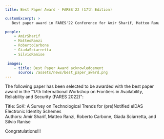 ```yaml
---
title: Best Paper Award - FARES'22 (17th Edition)

customExcerpt: >
   Best paper award in FARES'22 Conference for Amir Sharif, Matteo Ranzi, Roberto Carbone, Giada Sciarretta, and Silvio Ranise. Congratulations!!!

people:
    - AmirSharif
    - MatteoRanzi
    - RobertoCarbone
    - GiadaSciarretta 
    - SilvioRanise
    
 images:
    - title: Best Paper Award acknowledgement
      source: /assets/news/best_paper_award.png
---
```


The following paper has been selected to be awarded with the best paper award in the "17th International Workshop on Frontiers in Availability, Reliability and Security (FARES 2022)":

Title: SoK: A Survey on Technological Trends for (pre)Notified eIDAS Electronic Identity Schemes<br />
Authors: Amir Sharif, Matteo Ranzi, Roberto Carbone, Giada Sciarretta, and Silvio Ranise<br />

Congratulations!!!

